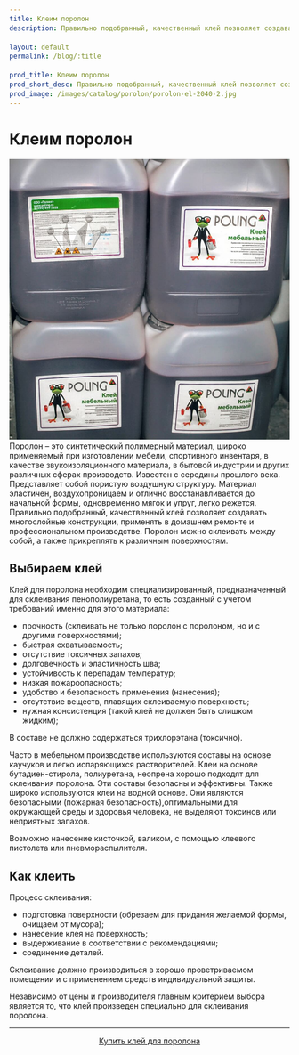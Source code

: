 ```yaml
---
title: Клеим поролон
description: Правильно подобранный, качественный клей позволяет создавать многослойные конструкции, применять в домашнем ремонте и профессиональном производстве.

layout: default
permalink: /blog/:title

prod_title: Клеим поролон
prod_short_desc: Правильно подобранный, качественный клей позволяет создавать многослойные конструкции, применять в домашнем ремонте и профессиональном производстве.
prod_image: /images/catalog/porolon/porolon-el-2040-2.jpg
---
```

# Клеим поролон
<img class="image right" src="/images/catalog/furnitura-dlya-obivki-klej/kley-mebelniy-poling-1.jpg"/>
Поролон – это синтетический полимерный материал, широко применяемый при изготовлении мебели, спортивного инвентаря, в качестве звукоизоляционного материала, в бытовой индустрии   и других различных сферах производств. Известен с середины прошлого века. Представляет собой пористую воздушную структуру. Материал эластичен, воздухопроницаем и отлично восстанавливается до начальной формы, одновременно мягок и упруг, легко режется. Правильно подобранный, качественный клей позволяет создавать многослойные конструкции, применять в домашнем ремонте и профессиональном производстве. Поролон можно склеивать между собой, а также прикреплять  к различным поверхностям.

## Выбираем клей

Клей для поролона необходим специализированный, предназначенный для склеивания пенополиуретана, то есть созданный с учетом требований именно для этого материала:

- прочность (склеивать не только поролон с поролоном, но и с другими поверхностями);
- быстрая схватываемость;
- отсутствие токсичных запахов;
- долговечность и эластичность шва;
- устойчивость к перепадам температур;
- низкая пожароопасность; 
- удобство и безопасность применения (нанесения);
- отсутствие веществ, плавящих склеиваемую поверхность;
- нужная консистенция (такой клей не должен быть слишком жидким);

В составе не должно содержаться трихлорэтана (токсично).

Часто в мебельном производстве используются составы на основе каучуков и легко испаряющихся растворителей. Клеи на основе бутадиен-стирола, полиуретана, неопрена хорошо подходят для склеивания поролона. Эти составы безопасны и эффективны. Также широко  используются клеи на водной основе. Они  являются безопасными (пожарная безопасность),оптимальными  для окружающей среды и здоровья человека, не выделяют токсинов или неприятных запахов.

Возможно нанесение кисточкой, валиком, с помощью клеевого пистолета или пневмораспылителя.

## Как клеить

Процесс склеивания:

- подготовка поверхности (обрезаем для придания желаемой формы, очищаем от мусора);
- нанесение клея на поверхность;
- выдерживание  в соответствии с рекомендациями;
- соединение  деталей.

Склеивание должно производиться в хорошо проветриваемом помещении и с применением средств индивидуальной защиты.

Независимо от цены и производителя главным критерием выбора является то, что клей произведен специально для склеивания поролона.

---
<p style="text-align:center"><a class="button alt" href="/catalog/furnitura-dlya-obivki-klej/kley-mebelniy-poling">Купить клей для поролона</a></p>